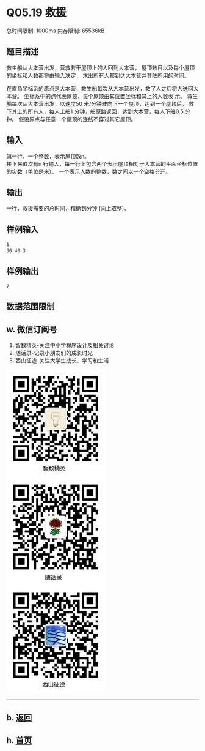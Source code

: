 # Q05.19 救援

总时间限制: 1000ms 内存限制: 65536kB

## 题目描述

救生船从大本营出发，营救若干屋顶上的人回到大本营，
屋顶数目以及每个屋顶的坐标和人数都将由输入决定，
求出所有人都到达大本营并登陆所用的时间。 

在直角坐标系的原点是大本营，救生船每次从大本营出发，救了人之后将人送回大本营。
坐标系中的点代表屋顶，每个屋顶由其位置坐标和其上的人数表 示。
救生船每次从大本营出发，以速度50 米/分钟驶向下一个屋顶，达到一个屋顶后，
救下其上的所有人，每人上船1 分钟，船原路返回，达到大本营，每人下船0.5 分钟。
假设原点与任意一个屋顶的连线不穿过其它屋顶。

## 输入

第一行，一个整数，表示屋顶数n。   
接下来依次有n 行输入，每一行上包含两个表示屋顶相对于大本营的平面坐标位置的实数（单位是米）、
一个表示人数的整数，数之间以一个空格分开。

## 输出

一行，救援需要的总时间，精确到分钟 (向上取整)。

## 样例输入

    1
    30 40 3

## 样例输出

    7

## 数据范围限制

## w. 微信订阅号

1. 智数精英-关注中小学程序设计及相关讨论
2. 随话录-记录小朋友们的成长时光
2. 西山征途-关注大学生成长、学习和生活

![欢迎关注“智数精英”订阅号](../../assets/me/img/idea8.jpg)
![欢迎关注“随话录”订阅号](../../assets/me/img/shl8.jpg)
![欢迎关注“西山征途”订阅号](../../assets/me/img/xszt8.jpg)

----------

## b. [返回](../)
    
## h. [首页](../../)


